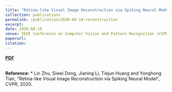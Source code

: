 ```yaml
---
title: "Retina-like Visual Image Reconstruction via Spiking Neural Model"
collection: publications
permalink: /publication/2020-08-19-reconstruction
excerpt: 
date: 2020-08-19
venue: IEEE Conference on Computer Vision and Pattern Recognition (CVPR oral)
paperurl: 
citation: 
---
```

<a href="https://jianing-li.github.io/files/2020_cvpr_reconstruction.pdf" target="_blank"><b>PDF</b></a>&emsp;

<br />
<b>Reference:</b>
* Lin Zhu, Siwei Dong, Jianing Li, Tiejun Huang and Yonghong Tian, "Retina-like Visual Image Reconstruction via Spiking Neural Model", CVPR, 2020.